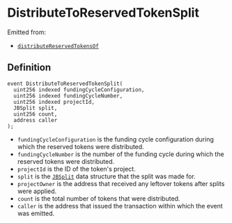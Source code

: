 # DistributeToReservedTokenSplit

Emitted from:

* [`distributeReservedTokensOf`](../write/distributereservedtokensof.md)

## Definition

```solidity
event DistributeToReservedTokenSplit(
  uint256 indexed fundingCycleConfiguration,
  uint256 indexed fundingCycleNumber,
  uint256 indexed projectId,
  JBSplit split,
  uint256 count,
  address caller
);
```

* `fundingCycleConfiguration` is the funding cycle configuration during which the reserved tokens were distributed.
* `fundingCycleNumber` is the number of the funding cycle during which the reserved tokens were distributed.
* `projectId` is the ID of the token's project.
* `split` is the [`JBSplit`](../../../../data-structures/jbsplit.md) data structure that the split was made for.
* `projectOwner` is the address that received any leftover tokens after splits were applied.
* `count` is the total number of tokens that were distributed.
* `caller` is the address that issued the transaction within which the event was emitted.
